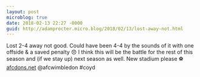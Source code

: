 ```yaml
---
layout: post
microblog: true
date: 2018-02-13 22:27 -0000
guid: http://adamprocter.micro.blog/2018/02/13/lost-away-not.html
---
```

Lost 2-4 away not good. Could have been 4-4 by the sounds of it with one offside & a saved penalty 😞 I think this will be the battle for the rest of this season and (if we stay up) next season as well. New stadium please ⚽️ [afcdons.net](http://afcdons.net) @afcwimbledon #coyd
